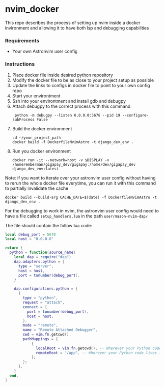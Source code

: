 # nvim_docker

This repo describes the process of setting up nvim inside a docker invironment and allowing it to have both lsp and debugging capabilities

### Requirements
- Your own Astronvim user config

### Instructions
1. Place docker file inside desired python repository
2. Modify the docker file to be as close to your project setup as possible
3. Update the links to configs in docker file to point to your own config repo
4. Start your environtment
5. Ssh into your environtment and install gdb and debugpy
6. Attach debugpy to the correct process with this command:
    ```
     python -m debugpy --listen 0.0.0.0:5678 --pid 19 --configure-subProcess False
    ```
7. Build the docker environment
    ```
    cd ~/your_project_path
    docker build -f DockerfileNvimAstro -t django_dev_env .
    ```
8. Run you docker environment
    ```
    docker run -it --network=host -v $DISPLAY -v /home/emberman/gigapay_dev/gigapay:/home/dev/gigapay_dev django_dev_env:latest
    ```

Note: if you want to iterate over your astronvim user config without having to rerun the whole docker file everytime, you can run it with this command to partially invalidate the cache
```
docker build --build-arg CACHE_DATE=$(date) -f DockerfileNvimAstro -t django_dev_env .
```

For the debugging to work in nvim, the astronvim user config would need to have a file called `setup_handlers.lua` in the path `user/mason-nvim-dap/`

The file should contain the follow lua code:
```lua
local debug_port = 5678
local host = "0.0.0.0"

return {
  python = function(source_name)
    local dap = require("dap")
    dap.adapters.python = {
      type = "server",
      host = host,
      port = tonumber(debug_port),
    }

    dap.configurations.python = {
      {
        type = "python",
        request = "attach",
        connect = {
          port = tonumber(debug_port),
          host = host,
        },
        mode = "remote",
        name = "Remote Attached Debugger",
        cwd = vim.fn.getcwd(),
        pathMappings = {
            {
              localRoot = vim.fn.getcwd(), -- Wherever your Python code lives locally.
              remoteRoot = "/app", -- Wherever your Python code lives in the container.
            };
        };
      },
    }
  end,
}
```
